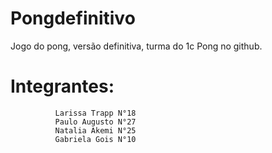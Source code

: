 # Pongdefinitivo
Jogo do pong, versão definitiva, turma do 1c
 Pong no github.
# Integrantes: 
              Larissa Trapp N°18
              Paulo Augusto N°27
              Natalia Akemi N°25
              Gabriela Gois N°10
